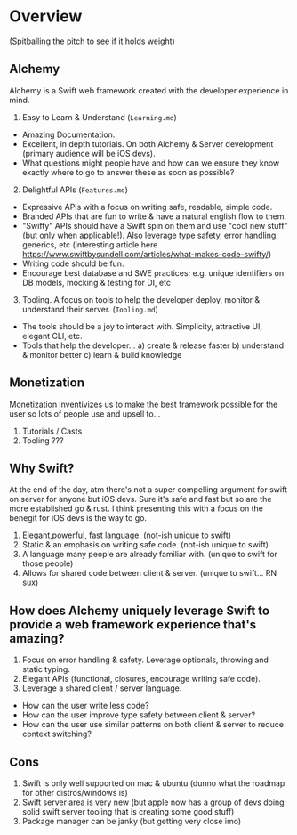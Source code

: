 # Overview
(Spitballing the pitch to see if it holds weight)

## Alchemy
Alchemy is a Swift web framework created with the developer experience in mind.
1. Easy to Learn & Understand (`Learning.md`)
- Amazing Documentation.
- Excellent, in depth tutorials. On both Alchemy & Server development (primary audience will be iOS devs).
- What questions might people have and how can we ensure they know exactly where to go to answer these as soon as possible?
2. Delightful APIs (`Features.md`)
- Expressive APIs with a focus on writing safe, readable, simple code.
- Branded APIs that are fun to write & have a natural english flow to them.
- "Swifty" APIs should have a Swift spin on them and use "cool new stuff" (but only when applicable!). Also leverage type safety, error handling, generics, etc (interesting article here https://www.swiftbysundell.com/articles/what-makes-code-swifty/) 
- Writing code should be fun.
- Encourage best database and SWE practices; e.g. unique identifiers on DB models, mocking & testing for DI, etc 
3. Tooling. A focus on tools to help the developer deploy, monitor & understand their server. (`Tooling.md`)
- The tools should be a joy to interact with. Simplicity, attractive UI, elegant CLI, etc.
- Tools that help the developer...
a) create & release faster
b) understand & monitor better
c) learn & build knowledge

## Monetization
Monetization inventivizes us to make the best framework possible for the user so lots of people use and upsell to...
1. Tutorials / Casts
2. Tooling
???

## Why Swift?
At the end of the day, atm there's not a super compelling argument for swift on server for anyone but iOS devs. Sure it's safe and fast but so are the more established go & rust. I think presenting this with a focus on the benegit for iOS devs is the way to go.
1. Elegant,powerful, fast language. (not-ish unique to swift)
2. Static & an emphasis on writing safe code. (not-ish unique to swift)
3. A language many people are already familiar with. (unique to swift for those people)
4. Allows for shared code between client & server. (unique to swift... RN sux)

## How does Alchemy uniquely leverage Swift to provide a web framework experience that's amazing?
1. Focus on error handling & safety. Leverage optionals, throwing and static typing.
2. Elegant APIs (functional, closures, encourage writing safe code).
3. Leverage a shared client / server language.
- How can the user write less code?
- How can the user improve type safety between client & server?
- How can the user use similar patterns on both client & server to reduce context switching?

## Cons
1. Swift is only well supported on mac & ubuntu (dunno what the roadmap for other distros/windows is)
2. Swift server area is very new (but apple now has a group of devs doing solid swift server tooling that is creating some good stuff)
3. Package manager can be janky (but getting very close imo)
